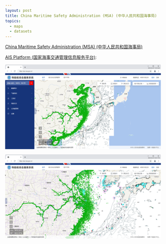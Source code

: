 ```yaml
---
layout: post
title: China Maritime Safety Administration (MSA) (中华人民共和国海事局)
topics:
  - maps
  - datasets
---
```


[China Maritime Safety Administration (MSA) (中华人民共和国海事局)](https://en.msa.gov.cn/)

[AIS Platform (国家海事交通管理信息服务平台)](https://ais.msa.gov.cn/):

[![China Maritime Safety Administration AIS Map](/images/ChinaMSA/AIS_MSA_GOV_CN.png)](https://ais.msa.gov.cn/)

[![China Maritime Safety Administration AIS Map](/images/ChinaMSA/AIS_MSA_GOV_ZOOM_FOLD.png)](https://ais.msa.gov.cn/)